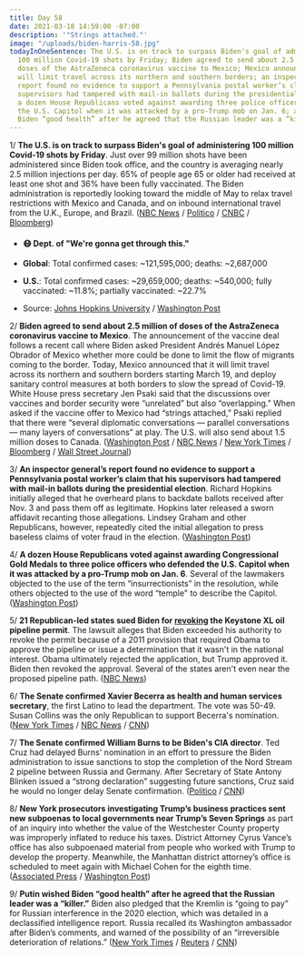 ```yaml
---
title: Day 58
date: 2021-03-18 14:59:00 -07:00
description: '"Strings attached."'
image: "/uploads/biden-harris-58.jpg"
todayInOneSentence: The U.S. is on track to surpass Biden's goal of administering
  100 million Covid-19 shots by Friday; Biden agreed to send about 2.5 million of
  doses of the AstraZeneca coronavirus vaccine to Mexico; Mexico announced that it
  will limit travel across its northern and southern borders; an inspector general’s
  report found no evidence to support a Pennsylvania postal worker’s claim that his
  supervisors had tampered with mail-in ballots during the presidential election;
  a dozen House Republicans voted against awarding three police officers who defended
  the U.S. Capitol when it was attacked by a pro-Trump mob on Jan. 6; and Putin wished
  Biden “good health” after he agreed that the Russian leader was a “killer.”
---
```


1/ **The U.S. is on track to surpass Biden's goal of administering 100 million Covid-19 shots by Friday**. Just over 99 million shots have been administered since Biden took office, and the country is averaging nearly 2.5 million injections per day. 65% of people age 65 or older had received at least one shot and 36% have been fully vaccinated. The Biden administration is reportedly looking toward the middle of May to relax travel restrictions with Mexico and Canada, and on inbound international travel from the U.K., Europe, and Brazil. ([NBC News](https://www.nbcnews.com/politics/white-house/biden-expected-hit-100-million-vaccination-goal-early-thursday-n1261388) / [Politico](https://www.politico.com/news/2021/03/18/biden-100-million-covid-vaccinations-476956) / [CNBC](https://www.cnbc.com/2021/03/18/biden-eyes-mid-may-to-begin-relaxing-covid-travel-restrictions-sources-say-.html) / [Bloomberg](https://www.bloomberg.com/news/articles/2021-03-18/biden-says-u-s-to-meet-100-million-shot-goal-six-weeks-early?srnd=politics-vp&sref=MIBMEEoj))

* #### 😷 Dept. of "We're gonna get through this."

* **Global**: Total confirmed cases: \~121,595,000; deaths: \~2,687,000

* **U.S.**: Total confirmed cases: \~29,659,000; deaths: \~540,000; fully vaccinated: \~11.8%; partially vaccinated: \~22.7%

* Source: [Johns Hopkins University](https://coronavirus.jhu.edu/map.html) / [Washington Post](https://www.washingtonpost.com/graphics/2020/health/covid-vaccine-states-distribution-doses/)

2/ **Biden agreed to send about 2.5 million of doses of the AstraZeneca coronavirus vaccine to Mexico**. The announcement of the vaccine deal follows a recent call where Biden asked President Andrés Manuel López Obrador of Mexico whether more could be done to limit the flow of migrants coming to the border. Today, Mexico announced that it will limit travel across its northern and southern borders starting March 19, and deploy sanitary control measures at both borders to slow the spread of Covid-19. White House press secretary Jen Psaki said that the discussions over vaccines and border security were “unrelated” but also “overlapping.” When asked if the vaccine offer to Mexico had “strings attached,” Psaki replied that there were “several diplomatic conversations — parallel conversations — many layers of conversations” at play. The U.S. will also send about 1.5 million doses to Canada. ([Washington Post](https://www.washingtonpost.com/national-security/biden-mexico-immigration-coronavirus-vaccine/2021/03/18/a63a3426-8791-11eb-8a67-f314e5fcf88d_story.html) / [NBC News](https://www.nbcnews.com/politics/white-house/biden-administration-share-millions-astrazeneca-vaccine-doses-canada-mexico-n1261425) / [New York Times](https://www.nytimes.com/2021/03/18/world/americas/usa-mexico-vaccine-coronavirus.html) / [Bloomberg](https://www.bloomberg.com/news/articles/2021-03-18/biden-weighs-plan-to-send-4-million-vaccines-to-mexico-canada?sref=MIBMEEoj) / [Wall Street Journal](https://www.wsj.com/articles/u-s-plans-to-send-astrazeneca-vaccine-doses-to-mexico-canada-official-says-11616086636?mod=djemalertNEWS))

3/ **An inspector general’s report found no evidence to support a Pennsylvania postal worker’s claim that his supervisors had tampered with mail-in ballots during the presidential election**. Richard Hopkins initially alleged that he overheard plans to backdate ballots received after Nov. 3 and pass them off as legitimate. Hopkins later released a sworn affidavit recanting those allegations. Lindsey Graham and other Republicans, however, repeatedly cited the initial allegation to press baseless claims of voter fraud in the election. ([Washington Post](https://www.washingtonpost.com/business/2021/03/17/usps-ballot-fraud-investigation/))

4/ **A dozen House Republicans voted against awarding Congressional Gold Medals to three police officers who defended the U.S. Capitol when it was attacked by a pro-Trump mob on Jan. 6**. Several of the lawmakers objected to the use of the term “insurrectionists” in the resolution, while others objected to the use of the word “temple" to describe the Capitol. ([Washington Post](https://www.washingtonpost.com/politics/2021/03/17/dozen-republicans-voted-against-congressional-gold-medals-police-who-protected-them-jan-6/))

5/ **21 Republican-led states sued Biden for [revoking](https://whatthefuckjusthappenedtoday.com/2021/01/21/day-2/#1-biden-marked-the-start-of-his-pres) the Keystone XL oil pipeline permit**. The lawsuit alleges that Biden exceeded his authority to revoke the permit because of a 2011 provision that required Obama to approve the pipeline or issue a determination that it wasn't in the national interest. Obama ultimately rejected the application, but Trump approved it. Biden then revoked the approval. Several of the states aren't even near the proposed pipeline path. ([NBC News](https://www.nbcnews.com/politics/joe-biden/21-republican-led-states-sue-biden-over-keystone-xl-rejection-n1261356))

6/ **The Senate confirmed Xavier Becerra as health and human services secretary**, the first Latino to lead the department. The vote was 50-49. Susan Collins was the only Republican to support Becerra's nomination. ([New York Times](https://www.nytimes.com/2021/03/18/us/politics/xavier-becerra-health-secretary.html) / [NBC News](https://www.nbcnews.com/politics/congress/senate-confirms-xavier-becerra-hhs-secretary-n1261426) / [CNN](https://www.cnn.com/2021/03/18/politics/xavier-becerra-confirmation-vote/index.html))

7/ **The Senate confirmed William Burns to be Biden's CIA director**. Ted Cruz had delayed Burns' nomination in an effort to pressure the Biden administration to issue sanctions to stop the completion of the Nord Stream 2 pipeline between Russia and Germany. After Secretary of State Antony Blinken issued a “strong declaration” suggesting future sanctions, Cruz said he would no longer delay Senate confirmation. ([Politico](https://www.politico.com/news/2021/03/18/ted-cruz-nord-stream-2-pipeline-476993) / [CNN](https://www.cnn.com/2021/03/18/politics/william-burns-confirmed-cia-director-senate-voice-vote/index.html))

8/ **New York prosecutors investigating Trump’s business practices sent new subpoenas to local governments near Trump’s Seven Springs** as part of an inquiry into whether the value of the Westchester County property was improperly inflated to reduce his taxes. District Attorney Cyrus Vance’s office has also subpoenaed material from people who worked with Trump to develop the property. Meanwhile, the Manhattan district attorney’s office is scheduled to meet again with Michael Cohen for the eighth time. ([Associated Press](https://apnews.com/article/donald-trump-taxes-new-york-prosecutors-investigation-218987d4dbac510158c35d5850f5e492) / [Washington Post](https://www.washingtonpost.com/politics/trump-investigations-lawsuits/2021/03/17/1ca3806c-8379-11eb-81db-b02f0398f49a_story.html))

9/ **Putin wished Biden “good health” after he agreed that the Russian leader was a “killer.”** Biden also pledged that the Kremlin is “going to pay” for Russian interference in the 2020 election, which was detailed in a declassified intelligence report. Russia recalled its Washington ambassador after Biden’s comments, and warned of the possibility of an “irreversible deterioration of relations.” ([New York Times](https://www.nytimes.com/2021/03/18/world/europe/russia-biden-putin-killer.html) / [Reuters](https://www.reuters.com/article/us-russia-usa-reaction-idUSKBN2BA0S1) / [CNN](https://www.cnn.com/2021/03/18/europe/biden-putin-killer-comment-russia-reaction-intl/))